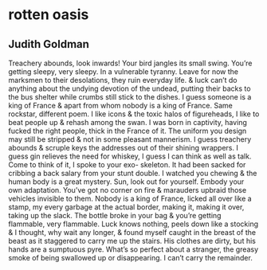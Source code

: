# rotten oasis
## Judith Goldman
Treachery abounds, look
inwards! Your bird jangles its small
swing. You’re getting sleepy, very
sleepy. In a vulnerable tyranny.
Leave for now the marksmen to
their desolations, they ruin everyday
life. & luck can’t do anything
about the undying devotion of
the undead, putting their backs
to the bus shelter while
crumbs still stick to the dishes.
I guess someone is a king of France & apart
from whom nobody is a king of France. Same
rockstar, different poem. I like icons
& the toxic halos of figureheads, I like
to beat people up & rehash among the swan.
I was born in captivity, having
fucked the right people, thick
in the France of it. The uniform you
design may still be stripped & not in
some pleasant mannerism. I guess treachery
abounds & scruple keys the addresses
out of their shining wrappers. I guess gin
relieves the need for whiskey, I guess I
can think as well as talk. Come to
think of it, I spoke to your exo-
skeleton. It had been
sacked for cribbing a back salary
from your stunt double. I watched
you chewing & the human body
is a great mystery. Sun, look out for yourself.
Embody your own adaptation.
You’ve got no corner on fire
& marauders upbraid those
vehicles invisible to them.
Nobody is a king of France, licked
all over like a stamp, my every garbage at
the actual border,
making it, making it over, taking up the slack.
The bottle broke in your bag & you’re
getting flammable, very flammable. Luck
knows nothing, peels down
like a stocking & I
thought, why wait any longer,
& found myself caught in
the breast of the beast
as it staggered to carry
me up the stairs. His clothes are
dirty, but his hands are a sumptuous pyre.
What’s so perfect about a stranger,
the greasy smoke of being
swallowed up or disappearing.
I can’t carry the remainder.